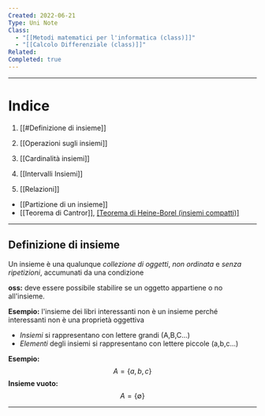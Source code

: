 ```yaml
---
Created: 2022-06-21
Type: Uni Note
Class:
  - "[[Metodi matematici per l'informatica (class)]]"
  - "[[Calcolo Differenziale (class)]]"
Related: 
Completed: true
---
```

---
# Indice
1. [[#Definizione di insieme]]
2. [[Operazioni sugli insiemi]]
3. [[Cardinalità insiemi]]
4. [[Intervalli Insiemi]]

5. [[Relazioni]]

- [[Partizione di un insieme]]
- [[Teorema di Cantror]], [[Teorema di Heine-Borel (insiemi compatti)]](analisi)
---

## Definizione di insieme 
Un insieme è una qualunque *collezione di oggetti*, *non ordinata* e *senza ripetizioni*, accumunati da una condizione 

**oss:** deve essere possibile stabilire se un oggetto appartiene o no all'insieme.

**Esempio:** l'insieme dei libri interessanti non è un insieme perché interessanti non è una proprietà oggettiva



- *Insiemi* si rappresentano con lettere grandi (A,B,C...) 
- *Elementi* degli insiemi si rappresentano con lettere piccole (a,b,c...)

**Esempio:**
$$A=\{a,b,c\}$$
**Insieme vuoto:**
$$A = \{\emptyset\}$$

---

